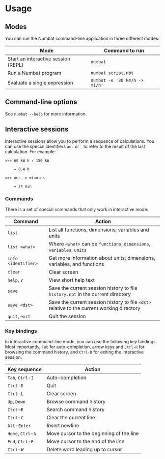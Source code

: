 # Usage

## Modes

You can run the Numbat command-line application in three different modes:

| Mode | Command to run |
|---|---|
| Start an interactive session (REPL) | `numbat` |
| Run a Numbat program | `numbat script.nbt` |
| Evaluate a single expression | `numbat -e '30 km/h -> mi/h'` |

## Command-line options

See `numbat --help` for more information.

## Interactive sessions

Interactive sessions allow you to perform a sequence of calculations. You can use the special identifiers
`ans` or `_` to refer to the result of the last calculation. For example:

``` numbat
>>> 60 kW h / 150 kW

    = 0.4 h

>>> ans -> minutes

    = 24 min
```

### Commands

There is a set of special commands that only work in interactive mode:

| Command | Action |
|---------|--------|
| `list` | List all functions, dimensions, variables and units |
| `list <what>` | Where `<what>` can be `functions`, `dimensions`, `variables`, `units` |
| `info <identifier>` | Get more information about units, dimensions, variables, and functions |
| `clear` | Clear screen |
| `help`, `?` | View short help text |
| `save` | Save the current session history to file `history.nbt` in the current directory |
| `save <dst>` | Save the current session history to file `<dst>` relative to the current working directory |
| `quit`, `exit` | Quit the session |

### Key bindings

In interactive command-line mode, you can use the following key bindings. Most importantly,
`Tab` for auto-completion, arrow keys and `Ctrl-R` for browsing the command history, and
`Ctrl-D` for exiting the interactive session.

| Key sequence | Action |
|--------------|--------|
| `Tab`, `Ctrl`-`I` | Auto-completion |
| `Ctrl`-`D` | Quit |
| `Ctrl`-`L` | Clear screen |
| `Up`, `Down` | Browse command history |
| `Ctrl`-`R` | Search command history |
| `Ctrl`-`C` | Clear the current line |
| `Alt`-`Enter` | Insert newline |
| `Home`, `Ctrl`-`A` | Move cursor to the beginning of the line |
| `End`, `Ctrl`-`E` | Move cursor to the end of the line |
| `Ctrl`-`W` | Delete word leading up to cursor |
